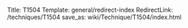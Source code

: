 Title: T1504
Template: general/redirect-index
RedirectLink: /techniques/T1504
save_as: wiki/Technique/T1504/index.html